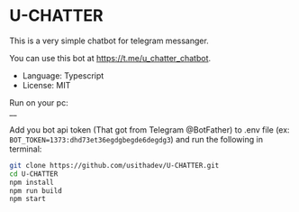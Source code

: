 # U-CHATTER
This is a very simple chatbot for telegram messanger.     

You can use this bot at https://t.me/u_chatter_chatbot.

- Language: Typescript
- License: MIT  

Run on your pc:  
__  

Add you bot api token (That got from Telegram @BotFather) to .env file (ex: `BOT_TOKEN=1373:dhd73et36egdgbegde6degdg3`) and run the following in terminal: 

```bash
git clone https://github.com/usithadev/U-CHATTER.git  
cd U-CHATTER  
npm install  
npm run build  
npm start  
```

